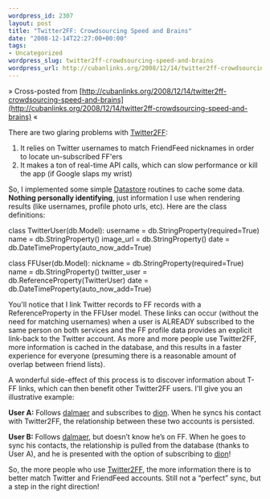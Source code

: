 ```yaml
--- 
wordpress_id: 2307
layout: post
title: "Twitter2FF: Crowdsourcing Speed and Brains"
date: "2008-12-14T22:27:00+00:00"
tags: 
- Uncategorized
wordpress_slug: twitter2ff-crowdsourcing-speed-and-brains
wordpress_url: http://cubanlinks.org/2008/12/14/twitter2ff-crowdsourcing-speed-and-brains
---
```

&raquo; Cross-posted from [http://cubanlinks.org/2008/12/14/twitter2ff-crowdsourcing-speed-and-brains](http://cubanlinks.org/2008/12/14/twitter2ff-crowdsourcing-speed-and-brains) &laquo;

There are two glaring problems with <a href="https://twitter2ff.appspot.com">Twitter2FF</a>:

1. It relies on Twitter usernames to match FriendFeed nicknames in order to locate un-subscribed FF'ers
2. It makes a ton of real-time <span class="caps">API</span> calls, which can slow performance or kill the app (if Google slaps my wrist)

So, I implemented some simple <a href="http://code.google.com/appengine/docs/datastore">Datastore</a> routines to cache some data.  <strong>Nothing personally identifying</strong>, just information I use when rendering results (like usernames, profile photo urls, etc). Here are the class definitions:

class TwitterUser(db.Model):
  		username = db.StringProperty(required=True)
  		name = db.StringProperty()
  		image_url = db.StringProperty()
  		date = db.DateTimeProperty(auto_now_add=True)

class FFUser(db.Model):
  		nickname = db.StringProperty(required=True)
  		name = db.StringProperty()
  		twitter_user = db.ReferenceProperty(TwitterUser)
  		date = db.DateTimeProperty(auto_now_add=True)

You'll notice that I link Twitter records to FF records with a ReferenceProperty in the FFUser model.  These links can occur (without the need for matching usernames) when a user is <span class="caps">ALREADY</span> subscribed to the same person on both services and the FF profile data provides an explicit link-back to the Twitter account.  As more and more people use Twitter2FF, more information is cached in the database, and this results in a faster experience for everyone (presuming there is a reasonable amount of overlap between friend lists).

A wonderful side-effect of this process is to discover information about T-FF links, which can then benefit other Twitter2FF users.  I'll give you an illustrative example:


<strong>User A:</strong> Follows <a href="http://twitter/dalmaer">dalmaer</a> and subscribes to <a href="http://friendfeed.com/dion">dion</a>.  When he syncs his contact with Twitter2FF, the relationship between these two accounts is persisted.

<strong>User B:</strong> Follows <a href="http://twitter/dalmaer">dalmaer</a>, but doesn&#8217;t know he&#8217;s on FF.  When he goes to sync his contacts, the relationship is pulled from the database (thanks to User A), and he is presented with the option of subscribing to <a href="http://friendfeed.com/dion">dion</a>!


So, the more people who use <a href="https://twitter2ff.appspot.com">Twitter2FF</a>, the more information there is to better match Twitter and FriendFeed accounts.  Still not a &#8220;perfect&#8221; sync, but a step in the right direction!
